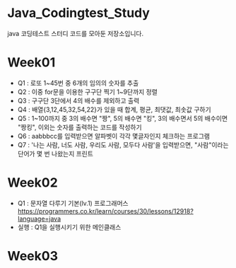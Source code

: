 # Java_Codingtest_Study
java 코딩테스트 스터디 코드를 모아둔 저장소입니다.

# Week01
* Q1 : 로또 1~45번 중 6개의 임의의 숫자를 추출
* Q2 : 이중 for문을 이용한 구구단 찍기 1~9단까지 정렬
* Q3 : 구구단 3단에서 4의 배수를 제외하고 출력
* Q4 : 배열{3,12,45,32,54,22}가 있을 때 합계, 평균, 최댓값, 최솟값 구하기
* Q5 : 1~100까지 중 3의 배수면 "짱", 5의 배수면 "킹", 3의 배수면서 5의 배수이면 "짱킹", 이외는 숫자를 출력하는 코드를 작성하기
* Q6 : aabbbcc를 입력받으면 알파벳이 각각 몇글자인지 체크하는 프로그램
* Q7 : '나는 사람, 너도 사람, 우리도 사람, 모두다 사람'을 입력받으면, "사람"이라는 단어가 몇 번 나왔는지 프린트

# Week02
* Q1 : 문자열 다루기 기본(lv.1) 프로그래머스 <br>
https://programmers.co.kr/learn/courses/30/lessons/12918?language=java
* 실행 : Q1을 실행시키기 위한 메인클래스

# Week03
